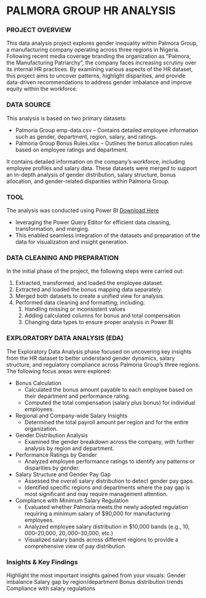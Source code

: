 # PALMORA GROUP HR ANALYSIS 

### PROJECT OVERVIEW

This data analysis project explores gender inequality within Palmora Group, a manufacturing company operating across three regions in Nigeria. Following recent media coverage branding the organization as “Palmora, the Manufacturing Patriarchy”, the company faces increasing scrutiny over its internal HR practices. By examining various aspects of the HR dataset, this project aims to uncover patterns, highlight disparities, and provide data-driven recommendations to address gender imbalance and improve equity within the workforce.

### DATA SOURCE

This analysis is based on two primary datasets:
- Palmoria Group emp-data.csv – Contains detailed employee information such as gender, department, region, salary, and ratings.
- Palmoria Group Bonus Rules.xlsx – Outlines the bonus allocation rules based on employee ratings and department.

It contains detailed information on the company’s workforce, including employee profiles and salary data. These datasets were merged to support an in-depth analysis of gender distribution, salary structure, bonus allocation, and gender-related disparities within Palmoria Group.

### TOOL
The analysis was conducted using Power BI [Download Here](https://www.microsoft.com/en-us/download/details.aspx?id=58494)
  - leveraging the Power Query Editor for efficient data cleaning, transformation, and merging.
  - This enabled seamless integration of the datasets and preparation of the data for visualization and insight generation.

### DATA CLEANING AND PREPARATION

In the initial phase of the project, the following steps were carried out:
1. Extracted, transformed, and loaded the employee dataset.
2. Extracted and loaded the bonus mapping data separately.
3. Merged both datasets to create a unified view for analysis.
4. Performed data cleaning and formatting, including:
    1. Handling missing or inconsistent values
    2. Adding calculated columns for bonus and total compensation
    3. Changing data types to ensure proper analysis in Power BI

### EXPLORATORY DATA ANALYSIS (EDA)

The Exploratory Data Analysis phase focused on uncovering key insights from the HR dataset to better understand gender dynamics, salary structure, and regulatory compliance across Palmoria Group’s three regions. The following focus areas were explored:
- Bonus Calculation
    - Calculated the bonus amount payable to each employee based on their department and performance rating.
    - Computed the total compensation (salary plus bonus) for individual employees.
- Regional and Company-wide Salary Insights
    - Determined the total payroll amount per region and for the entire organization.
- Gender Distribution Analysis
    - Examined the gender breakdown across the company, with further analysis by region and department.
- Performance Ratings by Gender
    - Analyzed employee performance ratings to identify any patterns or disparities by gender.
- Salary Structure and Gender Pay Gap
    - Assessed the overall salary distribution to detect gender pay gaps.
    - Identified specific regions and departments where the pay gap is most significant and may require management attention.
- Compliance with Minimum Salary Regulation
    - Evaluated whether Palmoria meets the newly adopted regulation requiring a minimum salary of $90,000 for manufacturing employees.
    - Analyzed employee salary distribution in $10,000 bands (e.g., $10,000–$20,000, $20,000–$30,000, etc.)
    - Visualized salary bands across different regions to provide a comprehensive view of pay distribution.
 
### Insights & Key Findings

Highlight the most important insights gained from your visuals:
Gender imbalance
Salary gap by region/department
Bonus distribution trends
Compliance with salary regulations








